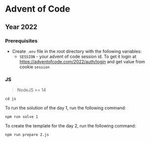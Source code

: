 # Advent of Code

## Year 2022

### Prerequisites

- Create `.env` file in the root directory with the following variables:
  - `SESSION` - your advent of code session id. To get it login at https://adventofcode.com/2022/auth/login and get value from cookie `session`

### JS

> NodeJS >= 14

```
cd js
```

To run the solution of the day 1, run the following command:

```
npm run solve 1
```

To create the template for the day 2, run the following command:

```
npm run prepare 2.js
```
